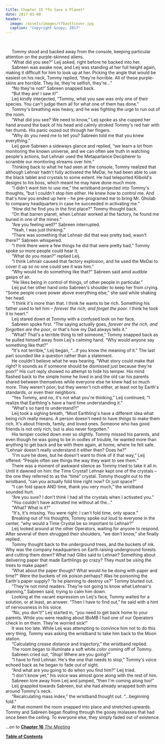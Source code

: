 ```yaml
---
title: Chapter 15 *To Save a Planet*
date: 2017-03-08
header:
  image: /assets/images/tfbaottcover.jpg
  caption: "Copyright &copy; 2017"
---
```

<br>

&nbsp;&nbsp;&nbsp;&nbsp;&nbsp;Tommy stood and backed away from the console, keeping particular attention on the purple-skinned aliens.<br>
&nbsp;&nbsp;&nbsp;&nbsp;&nbsp;“What did you see?” Leij asked, right before he backed into her.<br>
&nbsp;&nbsp;&nbsp;&nbsp;&nbsp;Sabreen was awake now, and Leij was standing at her full height again, making it difficult for him to look up at her. Picking the angle that would be easiest on his neck, Tommy replied, “they're horrible. All of these purple-skins are horrible. They lie, they're selfish, they're...”<br>
&nbsp;&nbsp;&nbsp;&nbsp;&nbsp;“No they're not!” Sabreen snapped back.<br>
&nbsp;&nbsp;&nbsp;&nbsp;&nbsp;“But they are! I saw it!”<br>
&nbsp;&nbsp;&nbsp;&nbsp;&nbsp;Leij kindly interjected, “Tommy, what you saw was only one of their species. You can't judge them all for what one of them has done.”<br>
&nbsp;&nbsp;&nbsp;&nbsp;&nbsp;Tommy's breathing was heavy, and he was fighting the urge to run out of the room.<br>
&nbsp;&nbsp;&nbsp;&nbsp;&nbsp;“What did you see? We need to know,” Leij spoke as she cupped her hand around the back of his head and calmly stroked Tommy's red hair with her thumb. His panic oozed out through her fingers.<br>
&nbsp;&nbsp;&nbsp;&nbsp;&nbsp;“Why do you need me to tell you? Sabreen told me that you knew everything.”<br>
&nbsp;&nbsp;&nbsp;&nbsp;&nbsp;Leij gave Sabreen a sideways glance and replied, “we learn a lot from monitoring the known universe, and we can often see truth in watching people's actions, but Lehnair used the Metaparlance Decipherer to scramble our monitoring streams over him.”<br>
&nbsp;&nbsp;&nbsp;&nbsp;&nbsp;Thinking back to what he had seen at the console, Tommy realized that although Lehnair hadn't fully activated the MeDai, he had been able to use the black tablet and crystals to some extent. He had teleported Klibold's designs to his boss, which meant he may have done much more.<br>
&nbsp;&nbsp;&nbsp;&nbsp;&nbsp;“I didn't want him to use me,” the wristband projected into Tommy's thoughts, “but I couldn't stop him either. He knew how to control me. And that's how you ended up here – he pre-programed me to bring Mr. Gholab to company headquarters in case he succeeded in activating me.”<br>
&nbsp;&nbsp;&nbsp;&nbsp;&nbsp;“How did he find you in the first place?” Tommy thought back.<br>
&nbsp;&nbsp;&nbsp;&nbsp;&nbsp;“On that barren planet, when Lehnair worked at the factory, he found me buried in one of the mines.”<br>
&nbsp;&nbsp;&nbsp;&nbsp;&nbsp;“Are you feeling well?” Sabreen interrupted.<br>
&nbsp;&nbsp;&nbsp;&nbsp;&nbsp;“Yeah, I was just thinking.”<br>
&nbsp;&nbsp;&nbsp;&nbsp;&nbsp;“There was something that Lehnair did that was pretty bad, wasn't there?” Sabreen whispered.<br>
&nbsp;&nbsp;&nbsp;&nbsp;&nbsp;“I think there were a few things he did that were pretty bad,” Tommy spoke so more people could hear it.<br>
&nbsp;&nbsp;&nbsp;&nbsp;&nbsp;“What do you mean?” replied Leij.<br>
&nbsp;&nbsp;&nbsp;&nbsp;&nbsp;“I think Lehnair caused that factory explosion, and he used the MeDai to cover it up so no one could see it was him.”<br>
&nbsp;&nbsp;&nbsp;&nbsp;&nbsp;“Why would he do something like that?” Sabreen said amid audible gasps of air.<br>
&nbsp;&nbsp;&nbsp;&nbsp;&nbsp;“He likes being in control of things, of other people in particular.”<br>
&nbsp;&nbsp;&nbsp;&nbsp;&nbsp;Leij put her other hand onto Sabreen's shoulder to keep her from crying. “Some people crave power above everything else,” she said while shaking her head.<br>
&nbsp;&nbsp;&nbsp;&nbsp;&nbsp;“I think it's more than that. I think he wants to be rich. Something his father used to tell him – *forever the rich, and forget the poor*. I think he took it to heart.”<br>
&nbsp;&nbsp;&nbsp;&nbsp;&nbsp;Leij stared down at Tommy with a confused look on her face.<br>
&nbsp;&nbsp;&nbsp;&nbsp;&nbsp;Sabreen spoke first. “The saying actually goes, *forever are the rich, and forgotten are the poor*, or that's how my Dad always tells it.”<br>
&nbsp;&nbsp;&nbsp;&nbsp;&nbsp;“What? That's a terrible thing to tell someone,” Tommy snapped back as he pulled himself away from Leij's calming hand. “Why would anyone say something like that?”<br>
&nbsp;&nbsp;&nbsp;&nbsp;&nbsp;“It's not terrible,” Leij began, “...if you know the meaning of it.” The last part sounded like a question rather than a statement.<br>
&nbsp;&nbsp;&nbsp;&nbsp;&nbsp;He couldn't believe what he was hearing. “What story could make that right? It sounds as if someone should be dismissed just because they're poor!” His curt reply showed no attempt to hide his temper. His mind flashed back to the simple home he lived in and the old car his parents shared between themselves while everyone else he knew had so much more. They weren't poor, but they weren't rich either, at least not by Earth's standards, or even their neighbors.<br>
&nbsp;&nbsp;&nbsp;&nbsp;&nbsp;“Yes Tommy, and no, it's not what you're thinking,” Leij continued, “I realize that Earthling's have a hard time understanding it.”<br>
&nbsp;&nbsp;&nbsp;&nbsp;&nbsp;“What's so hard to understand?!”<br>
&nbsp;&nbsp;&nbsp;&nbsp;&nbsp;Leij took a sighing breath, “Most Earthling's have a different idea what being rich really means. A person doesn't need to have *things* to make them rich. It's about friends, family, and loved ones. Someone who has good friends is not only rich, but is also never forgotten.”<br>
&nbsp;&nbsp;&nbsp;&nbsp;&nbsp;His temper cooled down ever so slightly. Tommy missed his parents, and even though he was going to be in oodles of trouble, he wanted more than anything to get back and be with them again, at home, where he felt safe. “Lehnair doesn't really understand it either then? Does he?”<br>
&nbsp;&nbsp;&nbsp;&nbsp;&nbsp;“I'm sure he does, but he doesn't want to think of it that way,” Leij offered. “People often see things the way they want to see them.”<br>
&nbsp;&nbsp;&nbsp;&nbsp;&nbsp;There was a moment of awkward silence as Tommy tried to take it all in. Until it dawned on him: the Time Crystal! Lehnair kept one of the crystals – the one they referred to as the “time” crystal. Tommy thought out to the wristband, “can you actually fold time right now? Or just space?”<br>
&nbsp;&nbsp;&nbsp;&nbsp;&nbsp;“I can fold space AND time, thank you very much,” the wristband sounded hurt.<br>
&nbsp;&nbsp;&nbsp;&nbsp;&nbsp;“Are you *sure*? I don't think I had all the crystals when I activated you.”<br>
&nbsp;&nbsp;&nbsp;&nbsp;&nbsp;“You couldn't have activated me without all the...”<br>
&nbsp;&nbsp;&nbsp;&nbsp;&nbsp;“What? What is it?”<br>
&nbsp;&nbsp;&nbsp;&nbsp;&nbsp;“It's, it's missing. You were right: I can't fold time, only space.”<br>
&nbsp;&nbsp;&nbsp;&nbsp;&nbsp;Breaking out of his thoughts, Tommy spoke out loud to everyone in the center, “why would a Time Crystal be so important to Lehnair?”<br>
&nbsp;&nbsp;&nbsp;&nbsp;&nbsp;Leij looked around at the other Operators, waiting for anyone to respond. After several of them shrugged their shoulders, “we don't know,” she finally replied.<br>
&nbsp;&nbsp;&nbsp;&nbsp;&nbsp;Tommy thought back to the underground trees, and the buckets of ink. Why was the company headquarters on Earth raising underground forests and cutting them down? What had Glibs said to Lehnair? Something about delivering paper that made Earthlings go crazy? They must be using the trees to make paper!<br>
&nbsp;&nbsp;&nbsp;&nbsp;&nbsp;“What about the paper though? What would he be doing with paper and time?” Were the buckets of ink poison perhaps? Was he poisoning the Earth's paper supply? “Is he planning to destroy us?” Tommy blurted out.<br>
&nbsp;&nbsp;&nbsp;&nbsp;&nbsp;“They're not mind readers. They're not going to know what Lehnair's planning,” Sabreen said, trying to calm him down.<br>
&nbsp;&nbsp;&nbsp;&nbsp;&nbsp;Looking at the vacant expression on Leij's face, Tommy waited for a solution, or at least, an answer. “Then I have to find out,” he said with a hint of nervousness in his voice.<br>
&nbsp;&nbsp;&nbsp;&nbsp;&nbsp;“No, you don't!” Leij started in, “you need to get back home to your parents. While you were reading about IBoMB I had one of our Operators check in on them. They're worried sick!”<br>
&nbsp;&nbsp;&nbsp;&nbsp;&nbsp;It was too late. While Leij was attempting to convince him not to do this very thing, Tommy was asking the wristband to take him back to the Moon station. <br>
&nbsp;&nbsp;&nbsp;&nbsp;&nbsp;“Calculating crease distance and trajectory,” the wristband replied.<br>
&nbsp;&nbsp;&nbsp;&nbsp;&nbsp;The room began to illuminate a soft white color coming off of Tommy.<br>
&nbsp;&nbsp;&nbsp;&nbsp;&nbsp;Sabreen cried out, “Stop! Where are you going?”<br>
&nbsp;&nbsp;&nbsp;&nbsp;&nbsp;“I have to find Lehnair. He's the one that needs to stop,” Tommy's voice echoed back as he began to fade out of sight.<br>
&nbsp;&nbsp;&nbsp;&nbsp;&nbsp;“And what are you going to do when you find him?” Leij tried.<br>
&nbsp;&nbsp;&nbsp;&nbsp;&nbsp;“I don't know yet,” his voice was almost gone along with the rest of him.<br>
&nbsp;&nbsp;&nbsp;&nbsp;&nbsp;Sabreen tore away from Leij and jumped, “then I'm coming along too!”<br>
&nbsp;&nbsp;&nbsp;&nbsp;&nbsp;Leij grappled towards Sabreen, but she had already wrapped both arms around Tommy's neck.<br>
&nbsp;&nbsp;&nbsp;&nbsp;&nbsp;“Recalculating mass index,” the wristband thought out. “...beginning fold.”<br>
&nbsp;&nbsp;&nbsp;&nbsp;&nbsp;At that moment the room snapped into place and stretched upwards. Tommy and Sabreen began floating through the gooey molasses that had once been the ceiling. To everyone else, they simply faded out of existence.<br>

...*on to* [**Chapter 16** *The Meeting*](http://www.jetadams.com/tfbaott/chapter16/)

[**Table of Contents**](http://www.jetadams.com/tfbaott/contents/)